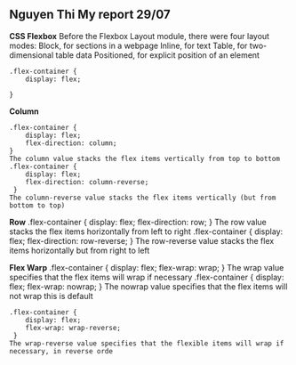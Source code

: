 ## Nguyen Thi My report 29/07
**CSS Flexbox**
    Before the Flexbox Layout module, there were four layout modes:
    Block, for sections in a webpage
    Inline, for text
    Table, for two-dimensional table data
    Positioned, for explicit position of an element

    .flex-container {
        display: flex;
    
    }

   **Column**
    
    .flex-container {
        display: flex;
        flex-direction: column;
    } 
    The column value stacks the flex items vertically from top to bottom
    .flex-container {
        display: flex;
        flex-direction: column-reverse;
     }
    The column-reverse value stacks the flex items vertically (but from bottom to top)

   **Row**
    .flex-container {
        display: flex;
        flex-direction: row;
    }
    The row value stacks the flex items horizontally from left to right
    .flex-container {
        display: flex;
        flex-direction: row-reverse;
     }
     The row-reverse value stacks the flex items horizontally but from right to left
  
  **Flex Warp**
    .flex-container {
        display: flex;
        flex-wrap: wrap;
    }
    The wrap value specifies that the flex items will wrap if necessary
    .flex-container {
        display: flex;
        flex-wrap: nowrap;
     }
    The nowrap value specifies that the flex items will not wrap this is default

    .flex-container {
        display: flex;
        flex-wrap: wrap-reverse;
     }   
    The wrap-reverse value specifies that the flexible items will wrap if necessary, in reverse orde
